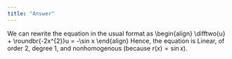 ```yaml
---
title: "Answer"
---
```


We can rewrite the equation in the usual format as
    \begin{align}
        \difftwo{u} + \roundbr{-2x^{2}}u = -\sin x
    \end{align}
    Hence, the equation is Linear, of order 2, degree 1, and nonhomogenous (because $r(x) = \sin x$).
